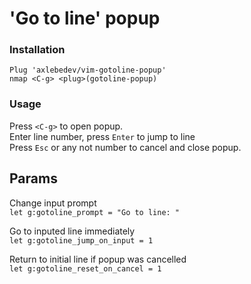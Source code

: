 # 'Go to line' popup

### Installation
```
Plug 'axlebedev/vim-gotoline-popup'
nmap <C-g> <plug>(gotoline-popup)
```

### Usage
Press `<C-g>` to open popup.  
Enter line number, press `Enter` to jump to line  
Press `Esc` or any not number to cancel and close popup.

## Params
Change input prompt  
`let g:gotoline_prompt = "Go to line: "`

Go to inputed line immediately  
`let g:gotoline_jump_on_input = 1`

Return to initial line if popup was cancelled  
`let g:gotoline_reset_on_cancel = 1`
